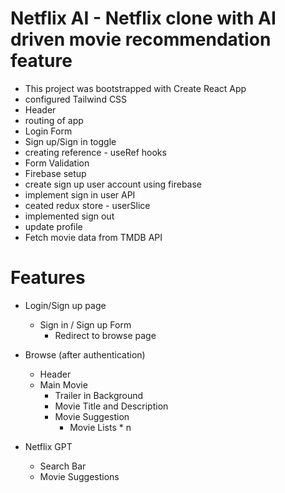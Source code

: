 # Netflix AI - Netflix clone with AI driven movie recommendation feature

- This project was bootstrapped with Create React App
- configured Tailwind CSS
- Header
- routing of app
- Login Form
- Sign up/Sign in toggle
- creating reference - useRef hooks
- Form Validation
- Firebase setup
- create sign up user account using firebase
- implement sign in user API
- ceated redux store - userSlice
- implemented sign out
- update profile
- Fetch movie data from TMDB API

# Features

- Login/Sign up page

  - Sign in / Sign up Form
    - Redirect to browse page

- Browse (after authentication)

  - Header
  - Main Movie
    - Trailer in Background
    - Movie Title and Description
    - Movie Suggestion
      - Movie Lists \* n

- Netflix GPT
  - Search Bar
  - Movie Suggestions
